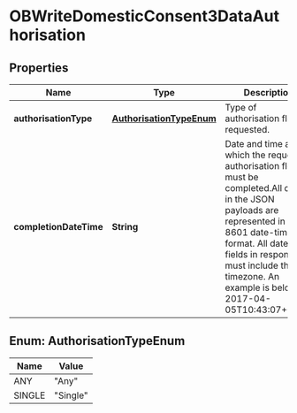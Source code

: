
# OBWriteDomesticConsent3DataAuthorisation

## Properties
Name | Type | Description | Notes
------------ | ------------- | ------------- | -------------
**authorisationType** | [**AuthorisationTypeEnum**](#AuthorisationTypeEnum) | Type of authorisation flow requested. | 
**completionDateTime** | **String** | Date and time at which the requested authorisation flow must be completed.All dates in the JSON payloads are represented in ISO 8601 date-time format.  All date-time fields in responses must include the timezone. An example is below: 2017-04-05T10:43:07+00:00 |  [optional]


<a name="AuthorisationTypeEnum"></a>
## Enum: AuthorisationTypeEnum
Name | Value
---- | -----
ANY | &quot;Any&quot;
SINGLE | &quot;Single&quot;



